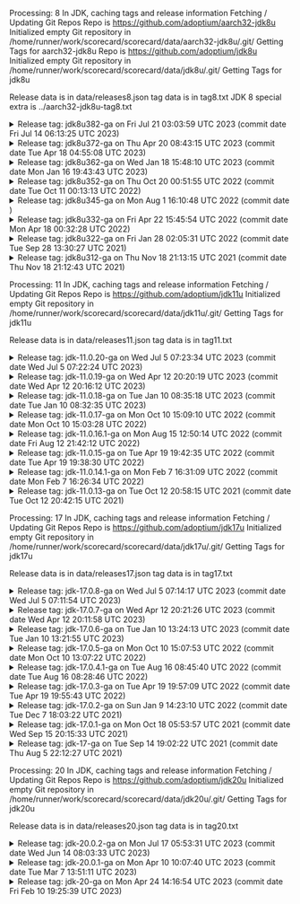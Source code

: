 Processing: 8 
In JDK, caching tags and release information
Fetching / Updating Git Repos
Repo is  https://github.com/adoptium/aarch32-jdk8u
Initialized empty Git repository in /home/runner/work/scorecard/scorecard/data/aarch32-jdk8u/.git/
Getting Tags for aarch32-jdk8u
Repo is  https://github.com/adoptium/jdk8u
Initialized empty Git repository in /home/runner/work/scorecard/scorecard/data/jdk8u/.git/
Getting Tags for jdk8u

Release data is in data/releases8.json
tag data is in tag8.txt
JDK 8 special extra is ../aarch32-jdk8u-tag8.txt


<details><summary>Release tag: jdk8u382-ga on Fri Jul 21 03:03:59 UTC 2023 (commit date Fri Jul 14 06:13:25 UTC 2023) </summary>

|   Platform|           OS |    Released | Target/Actual(days) |    On-time |                      RTAG|
|        ---|          --- |         --- |               --- |        --- |                       ---|
|        x64|        linux |  07-21-2023 |               2/0 |        Yes |        jdk8u382-b05_adopt|
|    aarch64|        linux |  07-21-2023 |               2/0 |        Yes |        jdk8u382-b05_adopt|
|        x64|      windows |  07-21-2023 |               2/0 |        Yes |        jdk8u382-b05_adopt|
|        x64|          mac |  07-24-2023 |               2/3 |         No |        jdk8u382-b05_adopt|
|    ppc64le|        linux |  07-24-2023 |               7/3 |        Yes |        jdk8u382-b05_adopt|
|        x32|      windows |  07-25-2023 |               7/4 |        Yes |        jdk8u382-b05_adopt|
|        x64| alpine-linux |  07-25-2023 |               7/4 |        Yes |        jdk8u382-b05_adopt|
|        x64|      solaris |  07-26-2023 |               7/5 |        Yes |        jdk8u382-b05_adopt|

On-Time 7(87%)  Late: 1(12%)


</details>



<details><summary>Release tag: jdk8u372-ga on Thu Apr 20 08:43:15 UTC 2023 (commit date Tue Apr 18 04:55:08 UTC 2023) </summary>

|   Platform|           OS |    Released | Target/Actual(days) |    On-time |                      RTAG|
|        ---|          --- |         --- |               --- |        --- |                       ---|
|        x64|        linux |  04-20-2023 |               2/0 |        Yes |        jdk8u372-b07_adopt|
|        x64|      windows |  04-20-2023 |               2/0 |        Yes |        jdk8u372-b07_adopt|
|    aarch64|        linux |  04-20-2023 |               2/0 |        Yes |        jdk8u372-b07_adopt|
|        x64|          mac |  04-20-2023 |               2/0 |        Yes |        jdk8u372-b07_adopt|
|    ppc64le|        linux |  04-25-2023 |               7/5 |        Yes |        jdk8u372-b07_adopt|
|        x64|      solaris |  04-25-2023 |               7/5 |        Yes |        jdk8u372-b07_adopt|
|        x32|      windows |  04-25-2023 |               7/5 |        Yes |        jdk8u372-b07_adopt|
|        x64| alpine-linux |  04-26-2023 |               7/5 |        Yes |        jdk8u372-b07_adopt|
|      ppc64|          aix |  04-27-2023 |               7/7 |        Yes |        jdk8u372-b07_adopt|
|        arm|        linux |  04-28-2023 |               7/8 |         No | jdk8u372-b07-aarch32-20230426_adopt|
|    sparcv9|      solaris |  04-29-2023 |               7/9 |         No |        jdk8u372-b07_adopt|

On-Time 9(81%)  Late: 2(18%)


</details>



<details><summary>Release tag: jdk8u362-ga on Wed Jan 18 15:48:10 UTC 2023 (commit date Mon Jan 16 19:43:43 UTC 2023) </summary>

|   Platform|           OS |    Released | Target/Actual(days) |    On-time |                      RTAG|
|        ---|          --- |         --- |               --- |        --- |                       ---|
|        x64|        linux |  01-20-2023 |               2/1 |        Yes |        jdk8u362-b09_adopt|
|        x64|          mac |  01-20-2023 |               2/2 |        Yes |        jdk8u362-b09_adopt|
|        x64|      windows |  01-23-2023 |               2/4 |         No |        jdk8u362-b09_adopt|
|        x32|      windows |  01-23-2023 |               7/5 |        Yes |        jdk8u362-b09_adopt|
|    aarch64|        linux |  01-24-2023 |               2/5 |         No |        jdk8u362-b09_adopt|
|    ppc64le|        linux |  01-24-2023 |               7/5 |        Yes |        jdk8u362-b09_adopt|
|        x64| alpine-linux |  01-25-2023 |               7/6 |        Yes |        jdk8u362-b09_adopt|
|        arm|        linux |  01-25-2023 |               7/6 |        Yes | jdk8u362-b09-aarch32-20230119_adopt|
|        x64|      solaris |  01-26-2023 |               7/7 |        Yes |        jdk8u362-b09_adopt|
|      ppc64|          aix |  01-27-2023 |               7/9 |         No |        jdk8u362-b09_adopt|
|    sparcv9|      solaris |  02-01-2023 |              7/13 |         No |        jdk8u362-b09_adopt|

On-Time 7(63%)  Late: 4(36%)


</details>



<details><summary>Release tag: jdk8u352-ga on Thu Oct 20 00:51:55 UTC 2022 (commit date Tue Oct 11 00:13:13 UTC 2022) </summary>

|   Platform|           OS |    Released | Target/Actual(days) |    On-time |                      RTAG|
|        ---|          --- |         --- |               --- |        --- |                       ---|
|        x64|        linux |  10-25-2022 |               2/5 |         No |        jdk8u352-b08_adopt|
|    ppc64le|        linux |  10-27-2022 |               7/7 |        Yes |        jdk8u352-b08_adopt|
|    aarch64|        linux |  10-28-2022 |               2/8 |         No |        jdk8u352-b08_adopt|
|        x64| alpine-linux |  11-02-2022 |              7/13 |         No |        jdk8u352-b08_adopt|
|        x64|          mac |  11-03-2022 |              2/14 |         No |        jdk8u352-b08_adopt|
|        arm|        linux |  11-03-2022 |              7/14 |         No | jdk8u352-b08-aarch32-20221020_adopt|
|        x64|      solaris |  11-04-2022 |              7/15 |         No |        jdk8u352-b08_adopt|
|        x64|      windows |  11-04-2022 |              2/15 |         No |        jdk8u352-b08_adopt|
|        x32|      windows |  11-04-2022 |              7/15 |         No |        jdk8u352-b08_adopt|
|      ppc64|          aix |  11-10-2022 |              7/21 |         No |        jdk8u352-b08_adopt|
|    sparcv9|      solaris |  11-15-2022 |              7/26 |         No |        jdk8u352-b08_adopt|

On-Time 1(9%)  Late: 10(90%)


</details>



<details><summary>Release tag: jdk8u345-ga on Mon Aug  1 16:10:48 UTC 2022 (commit date ) </summary>

|   Platform|           OS |    Released | Target/Actual(days) |    On-time |                      RTAG|
|        ---|          --- |         --- |               --- |        --- |                       ---|
|        x64|        linux |  08-04-2022 |               2/3 |         No |        jdk8u345-b01_adopt|
|    aarch64|        linux |  08-04-2022 |               2/3 |         No |        jdk8u345-b01_adopt|
|        x64| alpine-linux |  08-04-2022 |               7/3 |        Yes |        jdk8u345-b01_adopt|
|    ppc64le|        linux |  08-08-2022 |               7/6 |        Yes |        jdk8u345-b01_adopt|
|        x64|          mac |  08-08-2022 |               2/6 |         No |        jdk8u345-b01_adopt|
|        x64|      solaris |  08-09-2022 |               7/8 |         No |        jdk8u345-b01_adopt|
|        arm|        linux |  08-10-2022 |               7/8 |         No | jdk8u345-ga-aarch32-20220802_adopt|
|        x64|      windows |  08-04-2022 |               2/3 |         No |        jdk8u345-b01_adopt|
|        x32|      windows |  08-04-2022 |               7/3 |        Yes |        jdk8u345-b01_adopt|
|      ppc64|          aix |  08-19-2022 |              7/18 |         No |        jdk8u345-b01_adopt|
|    sparcv9|      solaris |  08-19-2022 |              7/18 |         No |        jdk8u345-b01_adopt|

On-Time 3(27%)  Late: 8(72%)


</details>



<details><summary>Release tag: jdk8u332-ga on Fri Apr 22 15:45:54 UTC 2022 (commit date Mon Apr 18 00:32:28 UTC 2022) </summary>

|   Platform|           OS |    Released | Target/Actual(days) |    On-time |                      RTAG|
|        ---|          --- |         --- |               --- |        --- |                       ---|
|        x64|        linux |  04-27-2022 |               2/5 |         No |        jdk8u332-b09_adopt|
|    aarch64|        linux |  04-28-2022 |               2/6 |         No |        jdk8u332-b09_adopt|
|        x64|          mac |  05-02-2022 |              2/10 |         No |        jdk8u332-b09_adopt|
|        x64|      solaris |  05-03-2022 |              7/10 |         No |        jdk8u332-b09_adopt|
|        x64| alpine-linux |  05-04-2022 |              7/11 |         No |        jdk8u332-b09_adopt|
|    ppc64le|        linux |  05-04-2022 |              7/11 |         No |        jdk8u332-b09_adopt|
|        arm|        linux |  05-04-2022 |              7/12 |         No | jdk8u332-b09-aarch32-20220420_adopt|
|        x64|      windows |  05-05-2022 |              2/12 |         No |        jdk8u332-b09_adopt|
|        x32|      windows |  05-05-2022 |              7/12 |         No |        jdk8u332-b09_adopt|
|      ppc64|          aix |  05-13-2022 |              7/20 |         No |        jdk8u332-b09_adopt|
|    sparcv9|      solaris |  05-17-2022 |              7/24 |         No |        jdk8u332-b09_adopt|

On-Time 0(0%)  Late: 11(100%)


</details>



<details><summary>Release tag: jdk8u322-ga on Fri Jan 28 02:05:31 UTC 2022 (commit date Tue Sep 28 13:30:27 UTC 2021) </summary>

|   Platform|           OS |    Released | Target/Actual(days) |    On-time |                      RTAG|
|        ---|          --- |         --- |               --- |        --- |                       ---|
|        x64|          mac |  01-25-2022 |              2/-2 |        Yes |        jdk8u322-b06_adopt|
|        x64|      windows |  01-25-2022 |              2/-2 |        Yes |        jdk8u322-b06_adopt|
|        x64|        linux |  01-25-2022 |              2/-2 |        Yes |        jdk8u322-b06_adopt|
|    aarch64|        linux |  01-27-2022 |               2/0 |        Yes |        jdk8u322-b06_adopt|
|      ppc64|          aix |  01-27-2022 |               7/0 |        Yes |        jdk8u322-b06_adopt|
|    ppc64le|        linux |  01-27-2022 |               7/0 |        Yes |        jdk8u322-b06_adopt|
|    sparcv9|      solaris |  02-03-2022 |               7/6 |        Yes |        jdk8u322-b06_adopt|
|        x64|      solaris |  02-03-2022 |               7/6 |        Yes |        jdk8u322-b06_adopt|
|        x32|      windows |  02-07-2022 |              7/10 |         No |        jdk8u322-b06_adopt|
|        arm|        linux |  02-10-2022 |              7/13 |         No | jdk8u322-b06-aarch32-20220124_adopt|
|        x64| alpine-linux |  03-08-2022 |              7/39 |         No |        jdk8u322-b06_adopt|

On-Time 8(72%)  Late: 3(27%)


</details>



<details><summary>Release tag: jdk8u312-ga on Thu Nov 18 21:13:15 UTC 2021 (commit date Thu Nov 18 21:12:43 UTC 2021) </summary>

|   Platform|           OS |    Released | Target/Actual(days) |    On-time |                      RTAG|
|        ---|          --- |         --- |               --- |        --- |                       ---|
|        x64|        linux |  10-21-2021 |             2/-27 |        Yes |              jdk8u312-b07|
|        x64|      windows |  10-24-2021 |             2/-25 |        Yes |              jdk8u312-b07|
|    aarch64|        linux |  10-24-2021 |             2/-25 |        Yes |              jdk8u312-b07|
|        x64|          mac |  10-25-2021 |             2/-24 |        Yes |              jdk8u312-b07|
|      ppc64|          aix |  11-03-2021 |             7/-15 |        Yes |              jdk8u312-b07|
|        x32|      windows |  11-03-2021 |             7/-15 |        Yes |              jdk8u312-b07|
|    ppc64le|        linux |  11-04-2021 |             7/-14 |        Yes |              jdk8u312-b07|
|        arm|        linux |  11-05-2021 |             7/-13 |        Yes | jdk8u312-b07-aarch32-20211101|
|    sparcv9|      solaris |  11-11-2021 |              7/-7 |        Yes |              jdk8u312-b07|
|        x64|      solaris |  11-11-2021 |              7/-7 |        Yes |              jdk8u312-b07|

On-Time 10(100%)  Late: 0(0%)


</details>

Processing: 11 
In JDK, caching tags and release information
Fetching / Updating Git Repos
Repo is  https://github.com/adoptium/jdk11u
Initialized empty Git repository in /home/runner/work/scorecard/scorecard/data/jdk11u/.git/
Getting Tags for jdk11u

Release data is in data/releases11.json
tag data is in tag11.txt


<details><summary>Release tag: jdk-11.0.20-ga on Wed Jul  5 07:23:34 UTC 2023 (commit date Wed Jul  5 07:22:24 UTC 2023) </summary>

|   Platform|           OS |    Released | Target/Actual(days) |    On-time |                      RTAG|
|        ---|          --- |         --- |               --- |        --- |                       ---|
|    aarch64|        linux |  07-20-2023 |              2/15 |         No |       jdk-11.0.20+8_adopt|
|        x64|        linux |  07-20-2023 |              2/15 |         No |       jdk-11.0.20+8_adopt|
|    ppc64le|        linux |  07-20-2023 |              7/15 |         No |       jdk-11.0.20+8_adopt|
|        x64|          mac |  07-20-2023 |              2/15 |         No |       jdk-11.0.20+8_adopt|
|        x64|      windows |  07-21-2023 |              2/16 |         No |       jdk-11.0.20+8_adopt|
|    aarch64|          mac |  07-21-2023 |              2/16 |         No |       jdk-11.0.20+8_adopt|
|        x64| alpine-linux |  07-21-2023 |              7/16 |         No |       jdk-11.0.20+8_adopt|
|        arm|        linux |  07-24-2023 |              7/19 |         No |       jdk-11.0.20+8_adopt|
|        x32|      windows |  07-24-2023 |              7/19 |         No |       jdk-11.0.20+8_adopt|
|      s390x|        linux |  07-25-2023 |              7/20 |         No |       jdk-11.0.20+8_adopt|

On-Time 0(0%)  Late: 10(100%)


</details>



<details><summary>Release tag: jdk-11.0.19-ga on Wed Apr 12 20:20:19 UTC 2023 (commit date Wed Apr 12 20:16:12 UTC 2023) </summary>

|   Platform|           OS |    Released | Target/Actual(days) |    On-time |                      RTAG|
|        ---|          --- |         --- |               --- |        --- |                       ---|
|        x64|        linux |  04-19-2023 |               2/6 |         No |       jdk-11.0.19+7_adopt|
|    aarch64|        linux |  04-19-2023 |               2/6 |         No |       jdk-11.0.19+7_adopt|
|        x64|      windows |  04-20-2023 |               2/7 |         No |       jdk-11.0.19+7_adopt|
|    aarch64|          mac |  04-20-2023 |               2/7 |         No |       jdk-11.0.19+7_adopt|
|        x64|          mac |  04-20-2023 |               2/7 |         No |       jdk-11.0.19+7_adopt|
|        arm|        linux |  04-21-2023 |               7/8 |         No |       jdk-11.0.19+7_adopt|
|    ppc64le|        linux |  04-21-2023 |               7/8 |         No |       jdk-11.0.19+7_adopt|
|        x64| alpine-linux |  04-25-2023 |              7/12 |         No |       jdk-11.0.19+7_adopt|
|      ppc64|          aix |  04-25-2023 |              7/12 |         No |       jdk-11.0.19+7_adopt|
|      s390x|        linux |  04-25-2023 |              7/12 |         No |       jdk-11.0.19+7_adopt|
|        x32|      windows |  04-25-2023 |              7/12 |         No |       jdk-11.0.19+7_adopt|

On-Time 0(0%)  Late: 11(100%)


</details>



<details><summary>Release tag: jdk-11.0.18-ga on Tue Jan 10 08:35:18 UTC 2023 (commit date Tue Jan 10 08:32:35 UTC 2023) </summary>

|   Platform|           OS |    Released | Target/Actual(days) |    On-time |                      RTAG|
|        ---|          --- |         --- |               --- |        --- |                       ---|
|        x64|          mac |  01-19-2023 |               2/9 |         No |      jdk-11.0.18+10_adopt|
|        x64|        linux |  01-20-2023 |              2/10 |         No |      jdk-11.0.18+10_adopt|
|        arm|        linux |  01-20-2023 |              7/10 |         No |      jdk-11.0.18+10_adopt|
|        x64|      windows |  01-20-2023 |              2/10 |         No |      jdk-11.0.18+10_adopt|
|        x32|      windows |  01-21-2023 |              7/11 |         No |      jdk-11.0.18+10_adopt|
|        x64| alpine-linux |  01-23-2023 |              7/13 |         No |      jdk-11.0.18+10_adopt|
|    aarch64|        linux |  01-23-2023 |              2/13 |         No |      jdk-11.0.18+10_adopt|
|      s390x|        linux |  01-24-2023 |              7/14 |         No |      jdk-11.0.18+10_adopt|
|    ppc64le|        linux |  01-24-2023 |              7/14 |         No |      jdk-11.0.18+10_adopt|
|    aarch64|          mac |  01-25-2023 |              2/15 |         No |      jdk-11.0.18+10_adopt|
|      ppc64|          aix |  01-26-2023 |              7/16 |         No |      jdk-11.0.18+10_adopt|

On-Time 0(0%)  Late: 11(100%)


</details>



<details><summary>Release tag: jdk-11.0.17-ga on Mon Oct 10 15:09:10 UTC 2022 (commit date Mon Oct 10 15:03:28 UTC 2022) </summary>

|   Platform|           OS |    Released | Target/Actual(days) |    On-time |                      RTAG|
|        ---|          --- |         --- |               --- |        --- |                       ---|
|        x64|      windows |  10-25-2022 |              2/14 |         No |       jdk-11.0.17+8_adopt|
|        x64|        linux |  10-25-2022 |              2/14 |         No |       jdk-11.0.17+8_adopt|
|        x64| alpine-linux |  10-25-2022 |              7/14 |         No |       jdk-11.0.17+8_adopt|
|    aarch64|        linux |  10-25-2022 |              2/14 |         No |       jdk-11.0.17+8_adopt|
|    ppc64le|        linux |  10-26-2022 |              7/15 |         No |       jdk-11.0.17+8_adopt|
|    aarch64|          mac |  10-27-2022 |              2/16 |         No |       jdk-11.0.17+8_adopt|
|        x64|          mac |  10-28-2022 |              2/17 |         No |       jdk-11.0.17+8_adopt|
|        x32|      windows |  11-01-2022 |              7/21 |         No |       jdk-11.0.17+8_adopt|
|        arm|        linux |  11-02-2022 |              7/22 |         No |       jdk-11.0.17+8_adopt|
|      s390x|        linux |  11-04-2022 |              7/24 |         No |       jdk-11.0.17+8_adopt|
|      ppc64|          aix |  11-09-2022 |              7/29 |         No |       jdk-11.0.17+8_adopt|

On-Time 0(0%)  Late: 11(100%)


</details>



<details><summary>Release tag: jdk-11.0.16.1-ga on Mon Aug 15 12:50:14 UTC 2022 (commit date Fri Aug 12 21:42:12 UTC 2022) </summary>

|   Platform|           OS |    Released | Target/Actual(days) |    On-time |                      RTAG|
|        ---|          --- |         --- |               --- |        --- |                       ---|
|        x64|      windows |  08-19-2022 |               2/4 |         No |     jdk-11.0.16.1+1_adopt|
|        x32|      windows |  08-19-2022 |               7/4 |        Yes |     jdk-11.0.16.1+1_adopt|
|        arm|        linux |  08-19-2022 |               7/4 |        Yes |     jdk-11.0.16.1+1_adopt|
|        x64| alpine-linux |  08-19-2022 |               7/4 |        Yes |     jdk-11.0.16.1+1_adopt|
|    aarch64|        linux |  08-19-2022 |               2/4 |         No |     jdk-11.0.16.1+1_adopt|
|        x64|        linux |  08-19-2022 |               2/4 |         No |     jdk-11.0.16.1+1_adopt|
|    aarch64|          mac |  08-19-2022 |               2/4 |         No |     jdk-11.0.16.1+1_adopt|
|      s390x|        linux |  08-22-2022 |               7/7 |        Yes |     jdk-11.0.16.1+1_adopt|
|    ppc64le|        linux |  08-23-2022 |               7/8 |         No |     jdk-11.0.16.1+1_adopt|
|        x64|          mac |  08-23-2022 |               2/8 |         No |     jdk-11.0.16.1+1_adopt|
|      ppc64|          aix |  08-23-2022 |               7/8 |         No |     jdk-11.0.16.1+1_adopt|

On-Time 4(36%)  Late: 7(63%)


</details>



<details><summary>Release tag: jdk-11.0.15-ga on Tue Apr 19 19:42:35 UTC 2022 (commit date Tue Apr 19 19:38:30 UTC 2022) </summary>

|   Platform|           OS |    Released | Target/Actual(days) |    On-time |                      RTAG|
|        ---|          --- |         --- |               --- |        --- |                       ---|
|        x64|        linux |  04-22-2022 |               2/2 |        Yes |      jdk-11.0.15+10_adopt|
|        x64|      windows |  04-25-2022 |               2/5 |         No |      jdk-11.0.15+10_adopt|
|        x64|          mac |  04-26-2022 |               2/6 |         No |      jdk-11.0.15+10_adopt|
|    aarch64|        linux |  04-26-2022 |               2/6 |         No |      jdk-11.0.15+10_adopt|
|      s390x|        linux |  04-26-2022 |               7/6 |        Yes |      jdk-11.0.15+10_adopt|
|        x64| alpine-linux |  04-26-2022 |               7/6 |        Yes |      jdk-11.0.15+10_adopt|
|    ppc64le|        linux |  04-26-2022 |               7/6 |        Yes |      jdk-11.0.15+10_adopt|
|        arm|        linux |  04-27-2022 |               7/7 |        Yes |      jdk-11.0.15+10_adopt|
|        x32|      windows |  05-06-2022 |              7/16 |         No |      jdk-11.0.15+10_adopt|
|      ppc64|          aix |  05-13-2022 |              7/23 |         No |      jdk-11.0.15+10_adopt|
|    aarch64|          mac |  05-13-2022 |              2/23 |         No |      jdk-11.0.15+10_adopt|

On-Time 5(45%)  Late: 6(54%)


</details>



<details><summary>Release tag: jdk-11.0.14.1-ga on Mon Feb  7 16:31:09 UTC 2022 (commit date Mon Feb  7 16:26:34 UTC 2022) </summary>

|   Platform|           OS |    Released | Target/Actual(days) |    On-time |                      RTAG|
|        ---|          --- |         --- |               --- |        --- |                       ---|
|        x64|          mac |  02-10-2022 |               2/2 |        Yes |     jdk-11.0.14.1+1_adopt|
|        x64|      windows |  02-10-2022 |               2/2 |        Yes |     jdk-11.0.14.1+1_adopt|
|        x32|      windows |  02-10-2022 |               7/2 |        Yes |     jdk-11.0.14.1+1_adopt|
|    aarch64|        linux |  02-10-2022 |               2/2 |        Yes |     jdk-11.0.14.1+1_adopt|
|        arm|        linux |  02-10-2022 |               7/2 |        Yes |     jdk-11.0.14.1+1_adopt|
|      ppc64|          aix |  02-10-2022 |               7/2 |        Yes |     jdk-11.0.14.1+1_adopt|
|    ppc64le|        linux |  02-10-2022 |               7/2 |        Yes |     jdk-11.0.14.1+1_adopt|
|      s390x|        linux |  02-10-2022 |               7/2 |        Yes |     jdk-11.0.14.1+1_adopt|
|        x64|        linux |  02-10-2022 |               2/2 |        Yes |     jdk-11.0.14.1+1_adopt|
|        x64| alpine-linux |  03-07-2022 |              7/27 |         No |     jdk-11.0.14.1+1_adopt|

On-Time 9(90%)  Late: 1(10%)


</details>



<details><summary>Release tag: jdk-11.0.13-ga on Tue Oct 12 20:58:15 UTC 2021 (commit date Tue Oct 12 20:42:15 UTC 2021) </summary>

|   Platform|           OS |    Released | Target/Actual(days) |    On-time |                      RTAG|
|        ---|          --- |         --- |               --- |        --- |                       ---|
|        x64|        linux |  10-21-2021 |               2/9 |         No |       jdk-11.0.13+8_adopt|
|    aarch64|        linux |  10-21-2021 |               2/9 |         No |       jdk-11.0.13+8_adopt|
|      s390x|        linux |  10-21-2021 |               7/9 |         No |       jdk-11.0.13+8_adopt|
|        x64|      windows |  10-24-2021 |              2/11 |         No |       jdk-11.0.13+8_adopt|
|        x64| alpine-linux |  10-25-2021 |              7/12 |         No |       jdk-11.0.13+8_adopt|
|        x64|          mac |  10-25-2021 |              2/12 |         No |       jdk-11.0.13+8_adopt|
|        arm|        linux |  10-26-2021 |              7/13 |         No |       jdk-11.0.13+8_adopt|
|    ppc64le|        linux |  10-26-2021 |              7/13 |         No |       jdk-11.0.13+8_adopt|
|        x32|      windows |  10-30-2021 |              7/17 |         No |       jdk-11.0.13+8_adopt|
|      ppc64|          aix |  10-31-2021 |              7/18 |         No |       jdk-11.0.13+8_adopt|

On-Time 0(0%)  Late: 10(100%)


</details>

Processing: 17 
In JDK, caching tags and release information
Fetching / Updating Git Repos
Repo is  https://github.com/adoptium/jdk17u
Initialized empty Git repository in /home/runner/work/scorecard/scorecard/data/jdk17u/.git/
Getting Tags for jdk17u

Release data is in data/releases17.json
tag data is in tag17.txt


<details><summary>Release tag: jdk-17.0.8-ga on Wed Jul  5 07:14:17 UTC 2023 (commit date Wed Jul  5 07:11:54 UTC 2023) </summary>

|   Platform|           OS |    Released | Target/Actual(days) |    On-time |                      RTAG|
|        ---|          --- |         --- |               --- |        --- |                       ---|
|        x64|      windows |  07-20-2023 |              2/15 |         No |        jdk-17.0.8+7_adopt|
|        x64|          mac |  07-20-2023 |              2/15 |         No |        jdk-17.0.8+7_adopt|
|        x64|        linux |  07-20-2023 |              2/15 |         No |        jdk-17.0.8+7_adopt|
|    aarch64|          mac |  07-20-2023 |              2/15 |         No |        jdk-17.0.8+7_adopt|
|    ppc64le|        linux |  07-20-2023 |              7/15 |         No |        jdk-17.0.8+7_adopt|
|    aarch64|        linux |  07-20-2023 |              2/15 |         No |        jdk-17.0.8+7_adopt|
|        arm|        linux |  07-21-2023 |              7/16 |         No |        jdk-17.0.8+7_adopt|
|        x64| alpine-linux |  07-21-2023 |              7/16 |         No |        jdk-17.0.8+7_adopt|
|        x32|      windows |  07-25-2023 |              7/20 |         No |        jdk-17.0.8+7_adopt|
|      s390x|        linux |  07-25-2023 |              7/20 |         No |        jdk-17.0.8+7_adopt|

On-Time 0(0%)  Late: 10(100%)


</details>



<details><summary>Release tag: jdk-17.0.7-ga on Wed Apr 12 20:21:26 UTC 2023 (commit date Wed Apr 12 20:11:58 UTC 2023) </summary>

|   Platform|           OS |    Released | Target/Actual(days) |    On-time |                      RTAG|
|        ---|          --- |         --- |               --- |        --- |                       ---|
|        x64|        linux |  04-19-2023 |               2/6 |         No |        jdk-17.0.7+7_adopt|
|    aarch64|          mac |  04-19-2023 |               2/6 |         No |        jdk-17.0.7+7_adopt|
|    aarch64|        linux |  04-19-2023 |               2/6 |         No |        jdk-17.0.7+7_adopt|
|        x64|      windows |  04-20-2023 |               2/7 |         No |        jdk-17.0.7+7_adopt|
|        x64|          mac |  04-20-2023 |               2/7 |         No |        jdk-17.0.7+7_adopt|
|    ppc64le|        linux |  04-22-2023 |               7/9 |         No |        jdk-17.0.7+7_adopt|
|        arm|        linux |  04-24-2023 |              7/11 |         No |        jdk-17.0.7+7_adopt|
|      ppc64|          aix |  04-24-2023 |              7/11 |         No |        jdk-17.0.7+7_adopt|
|        x64| alpine-linux |  04-25-2023 |              7/12 |         No |        jdk-17.0.7+7_adopt|
|      s390x|        linux |  04-25-2023 |              7/12 |         No |        jdk-17.0.7+7_adopt|
|        x32|      windows |  04-26-2023 |              7/13 |         No |        jdk-17.0.7+7_adopt|

On-Time 0(0%)  Late: 11(100%)


</details>



<details><summary>Release tag: jdk-17.0.6-ga on Tue Jan 10 13:24:13 UTC 2023 (commit date Tue Jan 10 13:21:55 UTC 2023) </summary>

|   Platform|           OS |    Released | Target/Actual(days) |    On-time |                      RTAG|
|        ---|          --- |         --- |               --- |        --- |                       ---|
|        x64|        linux |  01-19-2023 |               2/9 |         No |       jdk-17.0.6+10_adopt|
|        arm|        linux |  01-20-2023 |               7/9 |         No |       jdk-17.0.6+10_adopt|
|        x64|      windows |  01-20-2023 |              2/10 |         No |       jdk-17.0.6+10_adopt|
|    aarch64|        linux |  01-20-2023 |              2/10 |         No |       jdk-17.0.6+10_adopt|
|        x64|          mac |  01-21-2023 |              2/11 |         No |       jdk-17.0.6+10_adopt|
|    ppc64le|        linux |  01-23-2023 |              7/13 |         No |       jdk-17.0.6+10_adopt|
|      ppc64|          aix |  01-23-2023 |              7/13 |         No |       jdk-17.0.6+10_adopt|
|        x64| alpine-linux |  01-23-2023 |              7/13 |         No |       jdk-17.0.6+10_adopt|
|    aarch64|          mac |  01-23-2023 |              2/13 |         No |       jdk-17.0.6+10_adopt|
|      s390x|        linux |  01-24-2023 |              7/13 |         No |       jdk-17.0.6+10_adopt|
|        x32|      windows |  01-24-2023 |              7/14 |         No |       jdk-17.0.6+10_adopt|

On-Time 0(0%)  Late: 11(100%)


</details>



<details><summary>Release tag: jdk-17.0.5-ga on Mon Oct 10 15:07:53 UTC 2022 (commit date Mon Oct 10 13:07:22 UTC 2022) </summary>

|   Platform|           OS |    Released | Target/Actual(days) |    On-time |                      RTAG|
|        ---|          --- |         --- |               --- |        --- |                       ---|
|        x64| alpine-linux |  10-25-2022 |              7/14 |         No |        jdk-17.0.5+8_adopt|
|    aarch64|        linux |  10-26-2022 |              2/15 |         No |        jdk-17.0.5+8_adopt|
|        x64|        linux |  10-26-2022 |              2/15 |         No |        jdk-17.0.5+8_adopt|
|        x64|      windows |  10-26-2022 |              2/15 |         No |        jdk-17.0.5+8_adopt|
|    ppc64le|        linux |  10-28-2022 |              7/17 |         No |        jdk-17.0.5+8_adopt|
|        x64|          mac |  10-28-2022 |              2/17 |         No |        jdk-17.0.5+8_adopt|
|    aarch64|          mac |  10-28-2022 |              2/18 |         No |        jdk-17.0.5+8_adopt|
|        x32|      windows |  11-01-2022 |              7/21 |         No |        jdk-17.0.5+8_adopt|
|        arm|        linux |  11-02-2022 |              7/22 |         No |        jdk-17.0.5+8_adopt|
|      s390x|        linux |  11-06-2022 |              7/27 |         No |        jdk-17.0.5+8_adopt|

On-Time 0(0%)  Late: 10(100%)


</details>



<details><summary>Release tag: jdk-17.0.4.1-ga on Tue Aug 16 08:45:40 UTC 2022 (commit date Tue Aug 16 08:28:46 UTC 2022) </summary>

|   Platform|           OS |    Released | Target/Actual(days) |    On-time |                      RTAG|
|        ---|          --- |         --- |               --- |        --- |                       ---|
|      s390x|        linux |  08-23-2022 |               7/7 |        Yes |      jdk-17.0.4.1+1_adopt|
|    aarch64|        linux |  08-23-2022 |               2/7 |         No |      jdk-17.0.4.1+1_adopt|
|        x64|        linux |  08-23-2022 |               2/7 |         No |      jdk-17.0.4.1+1_adopt|
|    ppc64le|        linux |  08-23-2022 |               7/7 |        Yes |      jdk-17.0.4.1+1_adopt|
|        arm|        linux |  08-23-2022 |               7/7 |        Yes |      jdk-17.0.4.1+1_adopt|
|        x64| alpine-linux |  08-23-2022 |               7/7 |        Yes |      jdk-17.0.4.1+1_adopt|
|    aarch64|          mac |  08-23-2022 |               2/7 |         No |      jdk-17.0.4.1+1_adopt|
|        x64|      windows |  08-23-2022 |               2/7 |         No |      jdk-17.0.4.1+1_adopt|
|        x32|      windows |  08-23-2022 |               7/7 |        Yes |      jdk-17.0.4.1+1_adopt|
|        x64|          mac |  08-23-2022 |               2/7 |         No |      jdk-17.0.4.1+1_adopt|

On-Time 5(50%)  Late: 5(50%)


</details>



<details><summary>Release tag: jdk-17.0.3-ga on Tue Apr 19 19:57:09 UTC 2022 (commit date Tue Apr 19 19:55:43 UTC 2022) </summary>

|   Platform|           OS |    Released | Target/Actual(days) |    On-time |                      RTAG|
|        ---|          --- |         --- |               --- |        --- |                       ---|
|        x64|        linux |  04-21-2022 |               2/1 |        Yes |        jdk-17.0.3+7_adopt|
|        x64|          mac |  04-22-2022 |               2/2 |        Yes |        jdk-17.0.3+7_adopt|
|        x64|      windows |  04-25-2022 |               2/5 |         No |        jdk-17.0.3+7_adopt|
|    aarch64|        linux |  04-25-2022 |               2/5 |         No |        jdk-17.0.3+7_adopt|
|    ppc64le|        linux |  04-25-2022 |               7/5 |        Yes |        jdk-17.0.3+7_adopt|
|        arm|        linux |  04-25-2022 |               7/5 |        Yes |        jdk-17.0.3+7_adopt|
|      s390x|        linux |  04-25-2022 |               7/5 |        Yes |        jdk-17.0.3+7_adopt|
|        x64| alpine-linux |  04-27-2022 |               7/7 |        Yes |        jdk-17.0.3+7_adopt|
|        x32|      windows |  05-04-2022 |              7/14 |         No |        jdk-17.0.3+7_adopt|
|    aarch64|          mac |  05-10-2022 |              2/20 |         No |        jdk-17.0.3+7_adopt|

On-Time 6(60%)  Late: 4(40%)


</details>



<details><summary>Release tag: jdk-17.0.2-ga on Sun Jan  9 14:23:10 UTC 2022 (commit date Tue Dec  7 18:03:22 UTC 2021) </summary>

|   Platform|           OS |    Released | Target/Actual(days) |    On-time |                      RTAG|
|        ---|          --- |         --- |               --- |        --- |                       ---|
|    aarch64|          mac |  01-27-2022 |              2/18 |         No |        jdk-17.0.2+8_adopt|
|        x64|          mac |  01-27-2022 |              2/18 |         No |        jdk-17.0.2+8_adopt|
|        x64|      windows |  01-27-2022 |              2/18 |         No |        jdk-17.0.2+8_adopt|
|    aarch64|        linux |  01-28-2022 |              2/18 |         No |        jdk-17.0.2+8_adopt|
|        x64| alpine-linux |  01-28-2022 |              7/18 |         No |        jdk-17.0.2+8_adopt|
|        x64|        linux |  01-28-2022 |              2/18 |         No |        jdk-17.0.2+8_adopt|
|    ppc64le|        linux |  01-31-2022 |              7/22 |         No |        jdk-17.0.2+8_adopt|
|        arm|        linux |  02-01-2022 |              7/23 |         No |        jdk-17.0.2+8_adopt|
|      s390x|        linux |  02-01-2022 |              7/23 |         No |        jdk-17.0.2+8_adopt|
|        x32|      windows |  02-26-2022 |              7/47 |         No |        jdk-17.0.2+8_adopt|

On-Time 0(0%)  Late: 10(100%)


</details>



<details><summary>Release tag: jdk-17.0.1-ga on Mon Oct 18 05:53:57 UTC 2021 (commit date Wed Sep 15 20:15:33 UTC 2021) </summary>

|   Platform|           OS |    Released | Target/Actual(days) |    On-time |                      RTAG|
|        ---|          --- |         --- |               --- |        --- |                       ---|
|    aarch64|        linux |  10-27-2021 |               2/9 |         No |       jdk-17.0.1+12_adopt|
|        x64|        linux |  10-27-2021 |               2/9 |         No |       jdk-17.0.1+12_adopt|
|        x64|          mac |  10-27-2021 |               2/9 |         No |       jdk-17.0.1+12_adopt|
|        x64|      windows |  10-27-2021 |               2/9 |         No |       jdk-17.0.1+12_adopt|
|      s390x|        linux |  10-30-2021 |              7/12 |         No |       jdk-17.0.1+12_adopt|
|    aarch64|          mac |  11-01-2021 |              2/14 |         No |       jdk-17.0.1+12_adopt|
|        x32|      windows |  11-04-2021 |              7/17 |         No |       jdk-17.0.1+12_adopt|
|        arm|        linux |  11-05-2021 |              7/18 |         No |       jdk-17.0.1+12_adopt|
|    ppc64le|        linux |  11-05-2021 |              7/18 |         No |       jdk-17.0.1+12_adopt|
|        x64| alpine-linux |  11-05-2021 |              7/18 |         No |       jdk-17.0.1+12_adopt|

On-Time 0(0%)  Late: 10(100%)


</details>



<details><summary>Release tag: jdk-17-ga on Tue Sep 14 19:02:22 UTC 2021 (commit date Thu Aug  5 22:12:27 UTC 2021) </summary>

|   Platform|           OS |    Released | Target/Actual(days) |    On-time |                      RTAG|
|        ---|          --- |         --- |               --- |        --- |                       ---|
|        x64|        linux |  09-22-2021 |               2/7 |         No |           jdk-17+35_adopt|
|        x64|          mac |  09-22-2021 |               2/7 |         No |           jdk-17+35_adopt|
|        x64|      windows |  09-22-2021 |               2/7 |         No |           jdk-17+35_adopt|
|    aarch64|        linux |  09-22-2021 |               2/7 |         No |           jdk-17+35_adopt|
|      s390x|        linux |  09-23-2021 |               7/8 |         No |           jdk-17+35_adopt|
|    aarch64|          mac |  09-23-2021 |               2/8 |         No |           jdk-17+35_adopt|
|    ppc64le|        linux |  09-23-2021 |               7/8 |         No |           jdk-17+35_adopt|
|        arm|        linux |  09-24-2021 |               7/9 |         No |           jdk-17+35_adopt|
|        x32|      windows |  09-24-2021 |               7/9 |         No |           jdk-17+35_adopt|
|        x64| alpine-linux |  09-24-2021 |               7/9 |         No |           jdk-17+35_adopt|

On-Time 0(0%)  Late: 10(100%)


</details>

Processing: 20 
In JDK, caching tags and release information
Fetching / Updating Git Repos
Repo is  https://github.com/adoptium/jdk20u
Initialized empty Git repository in /home/runner/work/scorecard/scorecard/data/jdk20u/.git/
Getting Tags for jdk20u

Release data is in data/releases20.json
tag data is in tag20.txt


<details><summary>Release tag: jdk-20.0.2-ga on Mon Jul 17 05:53:31 UTC 2023 (commit date Wed Jun 14 08:03:33 UTC 2023) </summary>

|   Platform|           OS |    Released | Target/Actual(days) |    On-time |                      RTAG|
|        ---|          --- |         --- |               --- |        --- |                       ---|
|        x64|          mac |  07-21-2023 |               2/4 |         No |        jdk-20.0.2+9_adopt|
|    aarch64|          mac |  07-21-2023 |               2/4 |         No |        jdk-20.0.2+9_adopt|
|        x64|        linux |  07-21-2023 |               2/4 |         No |        jdk-20.0.2+9_adopt|
|    aarch64|        linux |  07-21-2023 |               2/4 |         No |        jdk-20.0.2+9_adopt|
|        x64|      windows |  07-24-2023 |               2/7 |         No |        jdk-20.0.2+9_adopt|
|        x64| alpine-linux |  07-25-2023 |               7/8 |         No |        jdk-20.0.2+9_adopt|

On-Time 0(0%)  Late: 6(100%)


</details>



<details><summary>Release tag: jdk-20.0.1-ga on Mon Apr 10 10:07:40 UTC 2023 (commit date Tue Mar  7 13:51:11 UTC 2023) </summary>

|   Platform|           OS |    Released | Target/Actual(days) |    On-time |                      RTAG|
|        ---|          --- |         --- |               --- |        --- |                       ---|
|        x64|        linux |  04-20-2023 |              2/10 |         No |        jdk-20.0.1+9_adopt|
|    aarch64|        linux |  04-20-2023 |              2/10 |         No |        jdk-20.0.1+9_adopt|
|        x64|      windows |  04-21-2023 |              2/11 |         No |        jdk-20.0.1+9_adopt|
|    aarch64|          mac |  04-21-2023 |              2/11 |         No |        jdk-20.0.1+9_adopt|
|        x64|          mac |  04-21-2023 |              2/11 |         No |        jdk-20.0.1+9_adopt|
|        x64| alpine-linux |  04-25-2023 |              7/15 |         No |        jdk-20.0.1+9_adopt|

On-Time 0(0%)  Late: 6(100%)


</details>



<details><summary>Release tag: jdk-20-ga on Mon Apr 24 14:16:54 UTC 2023 (commit date Fri Feb 10 19:25:39 UTC 2023) </summary>

|   Platform|           OS |    Released | Target/Actual(days) |    On-time |                      RTAG|
|        ---|          --- |         --- |               --- |        --- |                       ---|
|    aarch64|        linux |  03-23-2023 |             2/-32 |        Yes |           jdk-20+36_adopt|
|        x64|          mac |  03-23-2023 |             2/-31 |        Yes |           jdk-20+36_adopt|
|        x64|        linux |  03-23-2023 |             2/-31 |        Yes |           jdk-20+36_adopt|
|        x64|      windows |  03-23-2023 |             2/-31 |        Yes |           jdk-20+36_adopt|
|    ppc64le|        linux |  03-23-2023 |             7/-31 |        Yes |           jdk-20+36_adopt|
|    aarch64|          mac |  03-23-2023 |             2/-31 |        Yes |           jdk-20+36_adopt|
|        x64| alpine-linux |  03-23-2023 |             7/-31 |        Yes |           jdk-20+36_adopt|

On-Time 7(100%)  Late: 0(0%)


</details>

